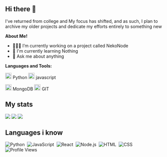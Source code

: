 <h2>Hi there 👋</h2>

I've returned from college and My focus has shifted, and as such, I plan to archive my older projects and dedicate my efforts entirely to something new

**About Me!**
- 👨🏽‍💻 I’m currently working on a project called NekoNode
- 🌱 I'm currently learning Nothing
- 💬 Ask me about anything



**Languages and Tools:**  


<code><img height="20" src="https://img.icons8.com/nolan/96/python.png"></code> Python
<code><img height="20" src="https://img.icons8.com/color/48/000000/javascript--v2.png"></code> javascript

<code><img height="20" src="https://img.icons8.com/color/48/000000/mongodb.png"></code> MongoDB
<code><img height="20" src="https://img.icons8.com/nolan/96/git.png"></code> GIT

<h2>My stats</h2>

<img src="https://github-readme-stats.vercel.app/api?username=DeveloperJosh&show_icons=true&theme=radical&count_private=true&include_all_commits=true">
<img src="https://github-readme-stats.vercel.app/api/top-langs/?username=DeveloperJosh&theme=radical&layout=compact">
 <img src="https://github-readme-streak-stats.herokuapp.com/?user=DeveloperJosh&theme=radical&layout=compact">

<h2>Languages i know</h2>

![Python](https://img.shields.io/badge/-Python-05122A?style=flat&logo=python)&nbsp;
![JavaScript](https://img.shields.io/badge/-JavaScript-05122A?style=flat&logo=javascript)&nbsp;
![React](https://img.shields.io/badge/-React-05122A?style=flat&logo=react)&nbsp;
![Node.js](https://img.shields.io/badge/-Node.js-05122A?style=flat&logo=node.js)&nbsp;
![HTML](https://img.shields.io/badge/-HTML-05122A?style=flat&logo=HTML5)&nbsp;
![CSS](https://img.shields.io/badge/-CSS-05122A?style=flat&logo=CSS3&logoColor=1572B6)&nbsp;
![Profile Views](https://komarev.com/ghpvc/?username=DeveloperJosh&color=1F6FEB)&nbsp;

